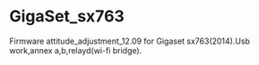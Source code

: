 GigaSet_sx763
=============

Firmware attitude_adjustment_12.09 for Gigaset sx763(2014).Usb work,annex a,b,relayd(wi-fi bridge). 
